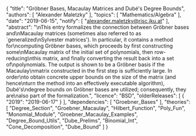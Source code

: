 {
    "title": "Gröbner Bases, Macaulay Matrices and Dubé's Degree Bounds",
    "authors": [
        "Alexander Maletzky"
    ],
    "topics": [
        "Mathematics/Algebra"
    ],
    "date": "2019-06-15",
    "notify": [
        "alexander.maletzky@risc.jku.at"
    ],
    "abstract": "\nThis entry formalizes the connection between Gröbner bases and\nMacaulay matrices (sometimes also referred to as `generalized\nSylvester matrices'). In particular, it contains a method for\ncomputing Gröbner bases, which proceeds by first constructing some\nMacaulay matrix of the initial set of polynomials, then row-reducing\nthis matrix, and finally converting the result back into a set of\npolynomials. The output is shown to be a Gröbner basis if the Macaulay\nmatrix constructed in the first step is sufficiently large. In order\nto obtain concrete upper bounds on the size of the matrix (and hence\nturn the method into an effectively executable algorithm), Dubé's\ndegree bounds on Gröbner bases are utilized; consequently, they are\nalso part of the formalization.",
    "licence": "BSD",
    "olderReleases": [
        {
            "2019": "2019-06-17"
        }
    ],
    "dependencies": [
        "Groebner_Bases"
    ],
    "theories": [
        "Degree_Section",
        "Groebner_Macaulay",
        "Hilbert_Function",
        "Poly_Fun",
        "Monomial_Module",
        "Groebner_Macaulay_Examples",
        "Degree_Bound_Utils",
        "Dube_Prelims",
        "Binomial_Int",
        "Cone_Decomposition",
        "Dube_Bound"
    ]
}